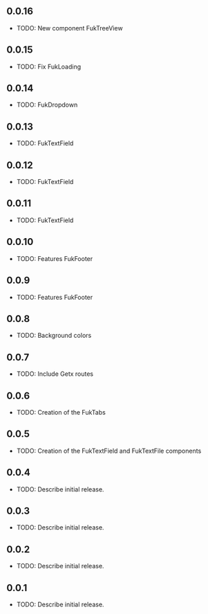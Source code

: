 
## 0.0.16

- TODO: New component FukTreeView
## 0.0.15

- TODO: Fix FukLoading
## 0.0.14

- TODO: FukDropdown
## 0.0.13

- TODO: FukTextField

## 0.0.12

- TODO: FukTextField

## 0.0.11

- TODO: FukTextField

## 0.0.10

- TODO: Features FukFooter

## 0.0.9

- TODO: Features FukFooter

## 0.0.8

- TODO: Background colors

## 0.0.7

- TODO: Include Getx routes

## 0.0.6

- TODO: Creation of the FukTabs

## 0.0.5

- TODO: Creation of the FukTextField and FukTextFile components

## 0.0.4

- TODO: Describe initial release.

## 0.0.3

- TODO: Describe initial release.

## 0.0.2

- TODO: Describe initial release.

## 0.0.1

- TODO: Describe initial release.
